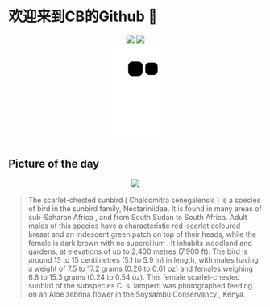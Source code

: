 
# 欢迎来到CB的Github 👋

<div align="center">
  <img height="137px" src="https://github-readme-stats.vercel.app/api?username=SuperCB&show_icons=true&theme=radical" />
  <img height="137px" src="https://github-readme-stats.vercel.app/api/top-langs/?username=SuperCB&hide_title=true&hide_border=true&layout=compact&langs_count=6&text_color=000&icon_color=fff" />
</div>


<div align="center">
    <img src="./contribution-snake/github-contribution-grid-snake.svg" />
</div>



## Picture of the day
<div align="center">
  <img width=400px src="https://upload.wikimedia.org/wikipedia/commons/thumb/8/83/Scarlet-chested_sunbird_%28Chalcomitra_senegalensis_lamperti%29_female_2.jpg/450px-Scarlet-chested_sunbird_%28Chalcomitra_senegalensis_lamperti%29_female_2.jpg" />
</div>

>The  scarlet-chested sunbird  ( Chalcomitra senegalensis ) is a species of bird in the  sunbird  family, Nectariniidae. It is found in many areas of  sub-Saharan Africa , and from South Sudan to South Africa. Adult males of this species have a characteristic red–scarlet coloured breast and an iridescent green patch on top of their heads, while the female is dark brown with no  supercilium . It inhabits woodland and gardens, at elevations of up to 2,400 metres (7,900 ft). The bird is around 13 to 15 centimetres (5.1 to 5.9 in) in length, with males having a weight of 7.5 to 17.2 grams (0.26 to 0.61 oz) and females weighing 6.8 to 15.3 grams (0.24 to 0.54 oz). This female scarlet-chested sunbird of the subspecies  C. s. lamperti  was photographed feeding on an  Aloe zebrina  flower in the  Soysambu Conservancy , Kenya.


